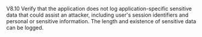V8.10 Verify that the application does not log application-specific sensitive data that could assist an attacker, including user&#39;s session identifiers and personal or sensitive information. The length and existence of sensitive data can be logged.